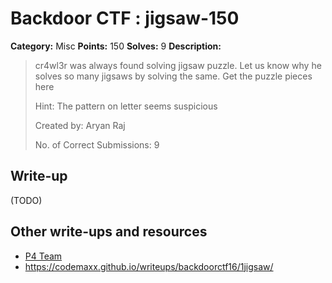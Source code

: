 # Backdoor CTF : jigsaw-150

**Category:** Misc
**Points:** 150
**Solves:** 9
**Description:**

> cr4wl3r was always found solving jigsaw puzzle. Let us know why he solves so many jigsaws by solving the same. Get the puzzle pieces here
>
>
> Hint: The pattern on letter seems suspicious
>
> Created by: Aryan Raj
>
> No. of Correct Submissions: 9


## Write-up

(TODO)

## Other write-ups and resources

* [P4 Team](https://github.com/p4-team/ctf/blob/master/2016-06-04-backdoor-ctf/misc_jigsaw/README.md)
* https://codemaxx.github.io/writeups/backdoorctf16/1jigsaw/
